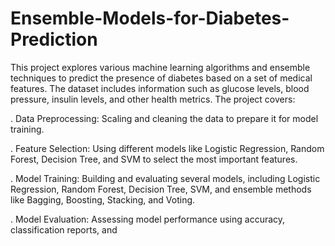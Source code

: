 # Ensemble-Models-for-Diabetes-Prediction
This project explores various machine learning algorithms and ensemble techniques to predict the presence of diabetes based on a set of medical features. The dataset includes information such as glucose levels, blood pressure, insulin levels, and other health metrics. 
The project covers:

. Data Preprocessing: Scaling and cleaning the data to prepare it for model training.

. Feature Selection: Using different models like Logistic Regression, Random Forest, Decision Tree, and SVM to select the most important features.

. Model Training: Building and evaluating several models, including Logistic Regression, Random Forest, Decision Tree, SVM, and ensemble methods like Bagging, Boosting, Stacking, and Voting.

. Model Evaluation: Assessing model performance using accuracy, classification reports, and





